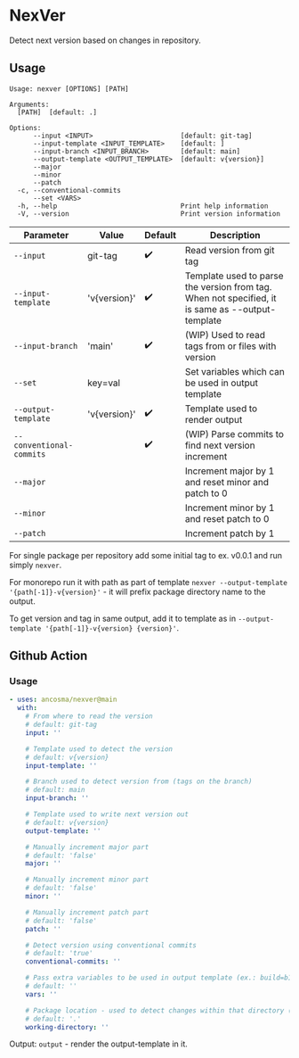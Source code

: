# NexVer

Detect next version based on changes in repository.

## Usage

```
Usage: nexver [OPTIONS] [PATH]

Arguments:
  [PATH]  [default: .]

Options:
      --input <INPUT>                      [default: git-tag]
      --input-template <INPUT_TEMPLATE>    [default: ]
      --input-branch <INPUT_BRANCH>        [default: main]
      --output-template <OUTPUT_TEMPLATE>  [default: v{version}]
      --major
      --minor
      --patch
  -c, --conventional-commits
      --set <VARS>
  -h, --help                               Print help information
  -V, --version                            Print version information
```

| Parameter                | Value        | Default            | Description |
| ------------------------ | -------------| ------------------ | ----------- |
| `--input`                | git-tag      | :heavy_check_mark: | Read version from git tag |
| `--input-template`       | 'v{version}' | :heavy_check_mark: | Template used to parse the version from tag. When not specified, it is same as --output-template |
| `--input-branch`         | 'main'       | :heavy_check_mark: | (WIP) Used to read tags from or files with version |
| `--set`                  | key=val      |                    | Set variables which can be used in output template |
| `--output-template`      | 'v{version}' | :heavy_check_mark: | Template used to render output |
| `--conventional-commits` |              | :heavy_check_mark: | (WIP) Parse commits to find next version increment |
| `--major`                |              |                    | Increment major by 1 and reset minor and patch to 0 |
| `--minor`                |              |                    | Increment minor by 1 and reset patch to 0 |
| `--patch`                |              |                    | Increment patch by 1 |

For single package per repository add some initial tag to ex. v0.0.1 and run simply `nexver`.

For monorepo run it with path as part of template `nexver --output-template '{path[-1]}-v{version}'` - it will prefix package directory name to the output.

To get version and tag in same output, add it to template as in `--output-template '{path[-1]}-v{version} {version}'`.


## Github Action

### Usage

```yaml
- uses: ancosma/nexver@main
  with:
    # From where to read the version
    # default: git-tag
    input: ''

    # Template used to detect the version
    # default: v{version}
    input-template: ''

    # Branch used to detect version from (tags on the branch)
    # default: main
    input-branch: ''

    # Template used to write next version out
    # default: v{version}
    output-template: ''

    # Manually increment major part
    # default: 'false'
    major: ''

    # Manually increment minor part
    # default: 'false'
    minor: ''

    # Manually increment patch part
    # default: 'false'
    patch: ''

    # Detect version using conventional commits
    # default: 'true'
    conventional-commits: ''

    # Pass extra variables to be used in output template (ex.: build=b1)
    # default: ''
    vars: ''

    # Package location - used to detect changes within that directory (and its children)
    # default: '.'
    working-directory: ''

```

Output: `output` - render the output-template in it.
